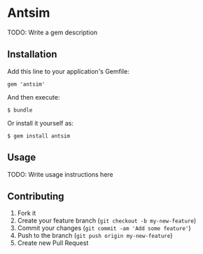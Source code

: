 # Antsim

TODO: Write a gem description

## Installation

Add this line to your application's Gemfile:

    gem 'antsim'

And then execute:

    $ bundle

Or install it yourself as:

    $ gem install antsim

## Usage

TODO: Write usage instructions here

## Contributing

1. Fork it
2. Create your feature branch (`git checkout -b my-new-feature`)
3. Commit your changes (`git commit -am 'Add some feature'`)
4. Push to the branch (`git push origin my-new-feature`)
5. Create new Pull Request
